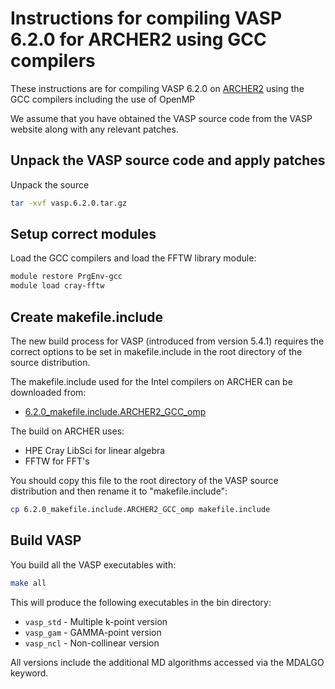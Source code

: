 Instructions for compiling VASP 6.2.0 for ARCHER2 using GCC compilers
=====================================================================

These instructions are for compiling VASP 6.2.0 on [ARCHER2](https://www.archer2.ac.uk)
using the GCC compilers including the use of OpenMP

We assume that you have obtained the VASP source code from the VASP website along
with any relevant patches.

Unpack the VASP source code and apply patches
---------------------------------------------

Unpack the source

```bash
tar -xvf vasp.6.2.0.tar.gz
```

Setup correct modules
---------------------

Load the GCC compilers and load the FFTW library module:

```bash
module restore PrgEnv-gcc
module load cray-fftw
```

Create makefile.include
-----------------------

The new build process for VASP (introduced from version 5.4.1) requires the
correct options to be set in makefile.include in the root directory of the
source distribution.

The makefile.include used for the Intel compilers on ARCHER can be downloaded from:

* [6.2.0_makefile.include.ARCHER2_GCC_omp](6.2.0_makefile.include.ARCHER2_GCC_omp)

The  build on ARCHER uses:

* HPE Cray LibSci for linear algebra
* FFTW for FFT's

You should copy this file to the root directory of the VASP source distribution
and then rename it to "makefile.include":

```bash
cp 6.2.0_makefile.include.ARCHER2_GCC_omp makefile.include
```

Build VASP
----------

You build all the VASP executables with:

```bash
make all
```

This will produce the following executables in the bin directory:

* `vasp_std` - Multiple k-point version
* `vasp_gam` - GAMMA-point version
* `vasp_ncl` - Non-collinear version

All versions include the additional MD algorithms accessed via the MDALGO keyword.

